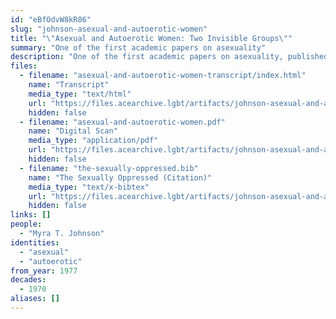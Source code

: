 ```yaml
---
id: "eBfOdvW8kR86"
slug: "johnson-asexual-and-autoerotic-women"
title: "\"Asexual and Autoerotic Women: Two Invisible Groups\""
summary: "One of the first academic papers on asexuality"
description: "One of the first academic papers on asexuality, published as part of the book *The Sexually Oppressed*"
files:
  - filename: "asexual-and-autoerotic-women-transcript/index.html"
    name: "Transcript"
    media_type: "text/html"
    url: "https://files.acearchive.lgbt/artifacts/johnson-asexual-and-autoerotic-women/asexual-and-autoerotic-women-transcript/index.html"
    hidden: false
  - filename: "asexual-and-autoerotic-women.pdf"
    name: "Digital Scan"
    media_type: "application/pdf"
    url: "https://files.acearchive.lgbt/artifacts/johnson-asexual-and-autoerotic-women/asexual-and-autoerotic-women.pdf"
    hidden: false
  - filename: "the-sexually-oppressed.bib"
    name: "The Sexually Oppressed (Citation)"
    media_type: "text/x-bibtex"
    url: "https://files.acearchive.lgbt/artifacts/johnson-asexual-and-autoerotic-women/the-sexually-oppressed.bib"
    hidden: false
links: []
people:
  - "Myra T. Johnson"
identities:
  - "asexual"
  - "autoerotic"
from_year: 1977
decades:
  - 1970
aliases: []
---
```

